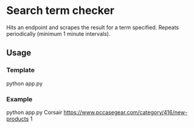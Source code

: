 # Search term checker
Hits an endpoint and scrapes the result for a term specified. Repeats periodically (minimum 1 minute intervals).

## Usage
### Template
python app.py <search-term> <endpoint> <minutes-between-checks>  
### Example
python app.py Corsair https://www.pccasegear.com/category/416/new-products 1
